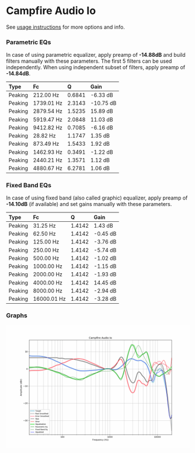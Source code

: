 # Campfire Audio Io
See [usage instructions](https://github.com/jaakkopasanen/AutoEq#usage) for more options and info.

### Parametric EQs
In case of using parametric equalizer, apply preamp of **-14.88dB** and build filters manually
with these parameters. The first 5 filters can be used independently.
When using independent subset of filters, apply preamp of **-14.84dB**.

| Type    | Fc         |      Q | Gain      |
|:--------|:-----------|:-------|:----------|
| Peaking | 212.00 Hz  | 0.6841 | -6.33 dB  |
| Peaking | 1739.01 Hz | 2.3143 | -10.75 dB |
| Peaking | 2879.54 Hz | 1.5235 | 15.89 dB  |
| Peaking | 5919.47 Hz | 2.0848 | 11.03 dB  |
| Peaking | 9412.82 Hz | 0.7085 | -6.16 dB  |
| Peaking | 28.82 Hz   | 1.1747 | 1.35 dB   |
| Peaking | 873.49 Hz  | 1.5433 | 1.92 dB   |
| Peaking | 1462.93 Hz | 0.3491 | -1.22 dB  |
| Peaking | 2440.21 Hz | 1.3571 | 1.12 dB   |
| Peaking | 4880.67 Hz | 6.2781 | 1.06 dB   |

### Fixed Band EQs
In case of using fixed band (also called graphic) equalizer, apply preamp of **-14.10dB**
(if available) and set gains manually with these parameters.

| Type    | Fc          |      Q | Gain     |
|:--------|:------------|:-------|:---------|
| Peaking | 31.25 Hz    | 1.4142 | 1.43 dB  |
| Peaking | 62.50 Hz    | 1.4142 | -0.45 dB |
| Peaking | 125.00 Hz   | 1.4142 | -3.76 dB |
| Peaking | 250.00 Hz   | 1.4142 | -5.74 dB |
| Peaking | 500.00 Hz   | 1.4142 | -1.02 dB |
| Peaking | 1000.00 Hz  | 1.4142 | -1.15 dB |
| Peaking | 2000.00 Hz  | 1.4142 | -1.93 dB |
| Peaking | 4000.00 Hz  | 1.4142 | 14.45 dB |
| Peaking | 8000.00 Hz  | 1.4142 | -2.94 dB |
| Peaking | 16000.01 Hz | 1.4142 | -3.28 dB |

### Graphs
![](./Campfire%20Audio%20Io.png)